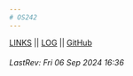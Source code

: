 ```yaml
---
# OS242
---
```


[LINKS](links.md) || [LOG](TXT/mylog.txt) || [GitHub](https://github.com/Dardrich/os242/)

###### LastRev: Fri 06 Sep 2024 16:36
